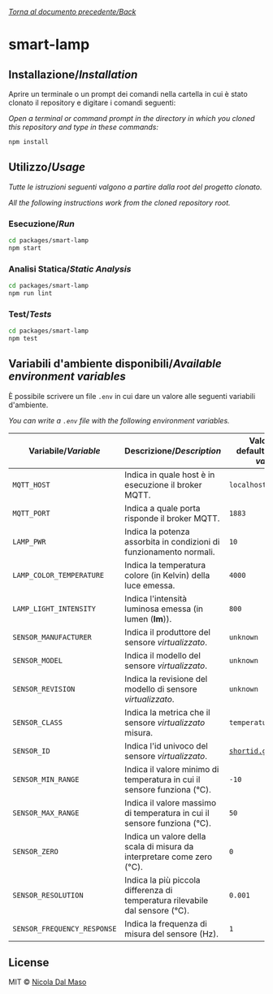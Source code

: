[_Torna al documento precedente/Back_](https://github.com/niktekusho/IoTDashboard/)

# smart-lamp

## Installazione/_Installation_

Aprire un terminale o un prompt dei comandi nella cartella in cui è stato clonato il repository e digitare i comandi seguenti:

_Open a terminal or command prompt in the directory in which you cloned this repository and type in these commands:_

```sh
npm install
```

## Utilizzo/_Usage_

_Tutte le istruzioni seguenti valgono a partire dalla root del progetto clonato._

_All the following instructions work from the cloned repository root._

### Esecuzione/_Run_

```sh
cd packages/smart-lamp
npm start
```

### Analisi Statica/_Static Analysis_

```sh
cd packages/smart-lamp
npm run lint
```

### Test/_Tests_

```sh
cd packages/smart-lamp
npm test
```


## Variabili d'ambiente disponibili/_Available environment variables_

È possibile scrivere un file `.env` in cui dare un valore alle seguenti variabili d'ambiente.

_You can write a `.env` file with the following environment variables._

| Variabile/_Variable_        | Descrizione/_Description_                                                                | Valore di default/_Default value_                         |
| --------------------------- | ---------------------------------------------------------------------------------------- | --------------------------------------------------------- |
| `MQTT_HOST`                 | Indica in quale host è in esecuzione il broker MQTT.                                     | `localhost`                                               |
| `MQTT_PORT`                 | Indica a quale porta risponde il broker MQTT.                                            | `1883`                                                    |
| `LAMP_PWR`     | Indica la potenza assorbita in condizioni di funzionamento normali.       | `10`                                                      |
| `LAMP_COLOR_TEMPERATURE`     | Indica la temperatura colore (in Kelvin) della luce emessa.         | `4000`                                                       |
| `LAMP_LIGHT_INTENSITY`        | Indica l'intensità luminosa emessa (in lumen (**lm**)).    | `800`                                                      |
| `SENSOR_MANUFACTURER`       | Indica il produttore del sensore _virtualizzato_.                                        | `unknown`                                                 |
| `SENSOR_MODEL`              | Indica il modello del sensore _virtualizzato_.                                           | `unknown`                                                 |
| `SENSOR_REVISION`           | Indica la revisione del modello di sensore _virtualizzato_.                              | `unknown`                                                 |
| `SENSOR_CLASS`              | Indica la metrica che il sensore _virtualizzato_ misura.                                 | `temperature`                                             |
| `SENSOR_ID`                 | Indica l'id univoco del sensore _virtualizzato_.                                         | [`shortid.generate()`](https://github.com/dylang/shortid) |
| `SENSOR_MIN_RANGE`          | Indica il valore minimo di temperatura in cui il sensore funziona (°C).                  | `-10`                                                     |
| `SENSOR_MAX_RANGE`          | Indica il valore massimo di temperatura in cui il sensore funziona (°C).                 | `50`                                                      |
| `SENSOR_ZERO`               | Indica un valore della scala di misura da interpretare come zero (°C).                   | `0`                                                       |
| `SENSOR_RESOLUTION`         | Indica la più piccola differenza di temperatura rilevabile dal sensore (°C).             | `0.001`                                                   |
| `SENSOR_FREQUENCY_RESPONSE` | Indica la frequenza di misura del sensore (Hz).                                          | `1`                                                       |

## License

MIT ©  [Nicola Dal Maso](https://github.com/niktekusho)
